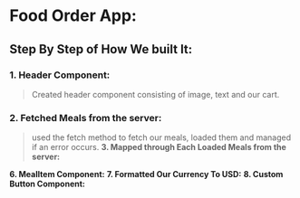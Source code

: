 # Food Order App:
## Step By Step of How We built It:

### **1. Header Component:**
> Created header component consisting of image, text and our cart.
### **2. Fetched Meals from the server:**
> used the fetch method to fetch our meals, loaded them and managed if an error occurs.
**3. Mapped through Each Loaded Meals from the server:**
   
**6. MealItem Component:**
**7. Formatted Our Currency To USD:**
**8. Custom Button Component:**

